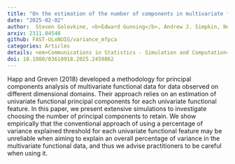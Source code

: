 ```yaml
---
title: "On the estimation of the number of components in multivariate functional principal component analysis"
date: "2025-02-02"
author:  Steven Golovkine, <b>Edward Gunning</b>, Andrew J. Simpkin, Norma Bargary
arxiv: 2311.04540
github: FAST-ULxNUIG/variance_mfpca
categories: Articles
details: <em>Communications in Statistics - Simulation and Computation</em>, 1–9
doi: 10.1080/03610918.2025.2459862
---
```


Happ and Greven (2018) developed a methodology for principal components analysis of multivariate functional data for data observed on different dimensional domains. Their approach relies on an estimation of univariate functional principal components for each univariate functional feature. In this paper, we present extensive simulations to investigate choosing the number of principal components to retain. We show empirically that the conventional approach of using a percentage of variance explained threshold for each univariate functional feature may be unreliable when aiming to explain an overall percentage of variance in the multivariate functional data, and thus we advise practitioners to be careful when using it.